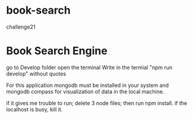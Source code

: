 # book-search
challenge21

# Book Search Engine
go to Develop folder
open the terminal
Write in the termial "npm run develop" without quotes

For this application mongodb must be installed in your system and mongodb compass for visualization of data in the local machine. 

if it gives me trouble to run; delete 3 node files; then run npm install. 
if the localhost is busy, kill it.
